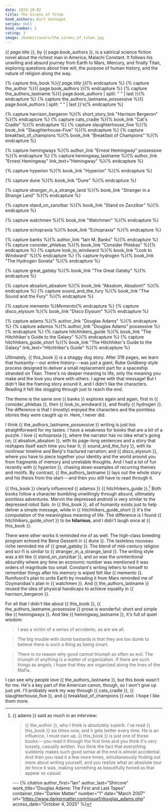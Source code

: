 ```yaml
---
date: 2025-10-02
title: The Sirens of Titan
book_authors: Kurt Vonnegut
series: null
book_number: 1
rating: 3
image: /books/covers/the_sirens_of_titan.jpg
---
```


<cite class="book-title">{{ page.title }}</cite>, by <span
class="author-name">{{ page.book_authors }}</span>, is a satirical science
fiction novel about the richest man in America, Malachi Constant. It follows
his unwilling and absurd journey from Earth to Mars, Mercury, and finally
Titan, exploring questions about free will, the purpose of human history, and
the nature of religion along the way.

{% capture this_book %}<cite class="book-title">{{ page.title }}</cite>{% endcapture %}
{% capture the_author %}<span class="author-name">{{ page.book_authors }}</span>{% endcapture %}
{% capture the_authors_lastname %}<span class="author-name">{{ page.book_authors | split: " " | last }}</span>{% endcapture %}
{% capture the_authors_lastname_possessive %}<span class="author-name">{{ page.book_authors | split: " " | last }}</span>'s{% endcapture %}

{% capture harrison_bergeron %}{% short_story_link "Harrison Bergeron" %}{% endcapture %}
{% capture cats_cradle %}{% book_link "Cat's Cradle" %}{% endcapture %}
{% capture slaughterhouse_five %}{% book_link "Slaughterhouse-Five" %}{% endcapture %}
{% capture breakfast_of_champions %}{% book_link "Breakfast of Champions" %}{% endcapture %}

{% capture hemingways %}{% author_link "Ernest Hemingway" possessive %}{% endcapture %}
{% capture hemingway_lastname %}{% author_link "Ernest Hemingway" link_text="Hemingway" %}{% endcapture %}

{% capture hyperion %}{% book_link "Hyperion" %}{% endcapture %}

{% capture dune %}{% book_link "Dune" %}{% endcapture %}

{% capture stranger_in_a_strange_land %}{% book_link "Stranger in a Strange Land" %}{% endcapture %}

{% capture stand_on_zanzibar %}{% book_link "Stand on Zanzibar" %}{% endcapture %}

{% capture watchmen %}{% book_link "Watchmen" %}{% endcapture %}

{% capture echopraxia %}{% book_link "Echopraxia" %}{% endcapture %}

{% capture banks %}{% author_link "Iain M. Banks" %}{% endcapture %}
{% capture consider_phlebas %}{% book_link "Consider Phlebas" %}{% endcapture %}
{% capture look_to_windward %}{% book_link "Look to Windward" %}{% endcapture %}
{% capture hydrogen %}{% book_link "The Hydrogen Sonata" %}{% endcapture %}

{% capture great_gatsby %}{% book_link "The Great Gatsby" %}{% endcapture %}

{% capture absalom_absalom %}{% book_link "Absalom, Absalom!" %}{% endcapture %}
{% capture sound_and_the_fury %}{% book_link "The Sound and the Fury" %}{% endcapture %}

{% capture memento %}<cite class="movie-title">Memento</cite>{% endcapture %}
{% capture disco_elysium %}{% book_link "Disco Elysium" %}{% endcapture %}

{% capture adams %}{% author_link "Douglas Adams" %}{% endcapture %}
{% capture adamss %}{% author_link "Douglas Adams" possessive %}{% endcapture %}
{% capture hitchhikers_guide %}{% book_link "The Hitchhiker's Guide to the Galaxy" %}{% endcapture %}
{% capture hitchhikers_guide_short %}{% book_link "The Hitchhiker's Guide to the Galaxy" link_text="Hitchhiker's Guide" %}{% endcapture %}

Ultimately, {{ this_book }} is a shaggy dog story. After 319 pages, we learn
that humanity---our entire history---was just a giant, Rube Goldberg-style
process designed to deliver a small replacement part for a spaceship stranded
on Titan. There's no deeper meaning to life, only the meaning you make and the
love you share with others. I agree with that message! But I didn't like the
framing story around it, and I didn't like the characters. Reading it felt
like slogging through just to reach the end.

The theme is the same one {{ banks }} explores again and again, first in {{
consider_phlebas }}, then {{ look_to_windward }}, and finally {{ hydrogen }}.
The difference is that I (mostly) enjoyed the characters and the pointless
stories they were caught up in. Here, I never did.

I think {{ the_authors_lastname_possessive }} writing is just too
straightforward for my tastes. I have a weakness for books that are a bit of a
puzzle. I love {{ echopraxia }}, where the narrator has no idea what's going
on; {{ absalom_absalom }}, with its page-long sentences and a story that
reshapes itself each time you hear it; {{ sound_and_the_fury }}, with its
nonlinear timeline and Benji's fractured narration; and {{ disco_elysium }},
where you have to piece together your identity and the world around you from
fragments of memory and unreliable thoughts. And I had a lot of fun recently
with {{ hyperion }}, chasing down examples of recurring themes and motifs. By
contrast, {{ the_authors_lastname }} lays out the whole story and his thesis
from the start---and then you still have to read through it.

{{ this_book }} clearly influenced {{ adamss }} {{ hitchhikers_guide
}}.[^interview] Both books follow a character bumbling unwillingly through
absurd, ultimately pointless adventures. Marvin the depressed android is very
similar to the depressed robot Salo. In {{ this_book }}, all of humanity
exists just to help deliver a simple message, while in {{
hitchhikers_guide_short }} it's the computation of the meaningless meaning of
life. The difference is I found {{ hitchhikers_guide_short }} to be
**hilarious**, and I didn't laugh once at {{ this_book }}.

[^interview]: {{ adams }} said as much in an interview:

    > {{ the_author }}, who I think is absolutely superb. I've read
    > {{ this_book }} six times now, and it gets better every time. He is an
    > influence, I must own up. {{ this_book }} is just one of those
    > books---you read it through the first time and you think it's very
    > loosely, casually written. You think the fact that everything suddenly
    > makes such good sense at the end is almost accidental. And then you read
    > it a few more times, simultaneously finding out more about writing
    > yourself, and you realize what an absolute tour de force it was, making
    > something as beautifully honed as that appear so casual.

    --- {% citation
    author_first="Ian"
    author_last="Shircore"
    work_title="Douglas Adams: The First and Last Tapes"
    container_title="Darker Matter"
    number="1"
    date="March 2007"
    url="https://www.darkermatter.com/issue1/douglas_adams.php"
    access_date="October 4, 2025"
    %}

There were other works it reminded me of as well. The high-class breeding
program echoed the Bene Gesserit in {{ dune }}. The tasteless nouveau riche
reminded me of {{ great_gatsby }}. The blend of mid-century religion and
sci-fi is similar to {{ stranger_in_a_strange_land }}. The writing style was a
bit like {{ stand_on_zanzibar }}, and so was the unintentional absurdity where
any time an economic number was mentioned it was orders of magnitude too
small. Constant's writing letters to himself to remember things after his
memory is wiped felt like {{ memento }}. Rumfoord's plan to unite Earth by
invading it from Mars reminded me of Ozymandias's plan in {{ watchmen }}. And
{{ the_authors_lastname }} reused the idea of physical handicaps to achieve
equality in {{ harrison_bergeron }}.

For all that I didn't like about {{ this_book }}, {{
the_authors_lastname_possessive }} prose is wonderful: short and simple like
{{ hemingways }}. And like {{ hemingway_lastname }}, it's full of quiet
wisdom:

> I was a victim of a series of accidents, as are we all.

> The big trouble with dumb bastards is that they are too dumb to believe
> there is such a thing as being smart.

> There is no reason why good cannot triumph as often as evil. The triumph of
> anything is a matter of organization. If there are such things as angels, I
> hope that they are organized along the lines of the Mafia.

I can see why people love {{ the_authors_lastname }}, but this book wasn't for
me. He's a key part of the American canon, though, so I won't give up just
yet. I'll probably work my way through {{ cats_cradle }}, {{
slaughterhouse_five }}, and {{ breakfast_of_champions }} next. I hope I like
them more.

